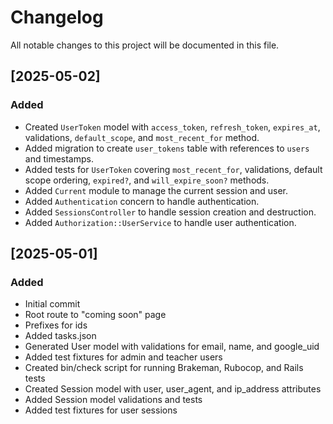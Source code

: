 # Changelog
All notable changes to this project will be documented in this file.

## [2025-05-02]

### Added

- Created `UserToken` model with `access_token`, `refresh_token`, `expires_at`, validations, `default_scope`, and `most_recent_for` method.
- Added migration to create `user_tokens` table with references to `users` and timestamps.
- Added tests for `UserToken` covering `most_recent_for`, validations, default scope ordering, `expired?`, and `will_expire_soon?` methods.
- Added `Current` module to manage the current session and user.
- Added `Authentication` concern to handle authentication.
- Added `SessionsController` to handle session creation and destruction.
- Added `Authorization::UserService` to handle user authentication.

## [2025-05-01]

### Added

- Initial commit
- Root route to "coming soon" page
- Prefixes for ids
- Added tasks.json
- Generated User model with validations for email, name, and google_uid
- Added test fixtures for admin and teacher users
- Created bin/check script for running Brakeman, Rubocop, and Rails tests
- Created Session model with user, user_agent, and ip_address attributes
- Added Session model validations and tests
- Added test fixtures for user sessions